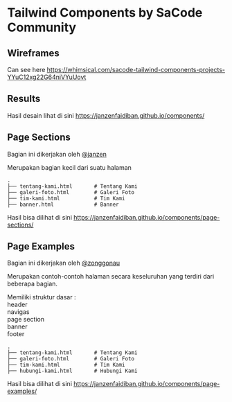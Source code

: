 # Tailwind Components by SaCode Community

## Wireframes

Can see here
https://whimsical.com/sacode-tailwind-components-projects-YYuC12xg22G64niVYuUovt

## Results

Hasil desain lihat di sini
https://janzenfaidiban.github.io/components/


## Page Sections

Bagian ini dikerjakan oleh [@janzen](https://github.com/janzenfaidiban)

Merupakan bagian kecil dari suatu halaman

    .
    ├── tentang-kami.html       # Tentang Kami
    ├── galeri-foto.html        # Galeri Foto
    ├── tim-kami.html           # Tim Kami
    ├── banner.html             # Banner

Hasil bisa dilihat di sini
https://janzenfaidiban.github.io/components/page-sections/

## Page Examples

Bagian ini dikerjakan oleh [@zonggonau](https://github.com/zonggonau)

Merupakan contoh-contoh halaman secara keseluruhan yang terdiri dari beberapa bagian.

Memiliki struktur dasar : <br>
header <br> 
navigas <br>
page section <br> 
banner <br> 
footer

    .
    ├── tentang-kami.html       # Tentang Kami
    ├── galeri-foto.html        # Galeri Foto
    ├── tim-kami.html           # Tim Kami
    ├── hubungi-kami.html       # Hubungi Kami

Hasil bisa dilihat di sini
https://janzenfaidiban.github.io/components/page-examples/
